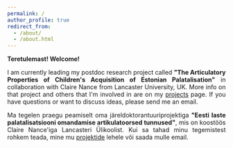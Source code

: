 ```yaml
---
permalink: /
author_profile: true
redirect_from: 
  - /about/
  - /about.html
---
```

<p align="justify"> <b> Teretulemast! Welcome! </b> </p>
<p align="justify"> I am currently leading my postdoc research project called <b>"The Articulatory Properties of Children's Acquisition of Estonian Palatalisation"</b> in collaboration with Claire Nance from Lancaster University, UK. More info on that project and others that I'm involved in are on my <a href="https://antonmalmi.github.io/projects/">projects</a> page. If you have questions or want to discuss ideas, please send me an email.</p> 

<p align="justify"> Ma tegelen praegu peamiselt oma järeldoktorantuuriprojektiga <b>"Eesti laste palatalisatsiooni omandamise artikulatoorsed tunnused"</b>, mis on koostöös Claire Nance'iga Lancasteri Ülikoolist. Kui sa tahad minu tegemistest rohkem teada, mine mu <a href="https://antonmalmi.github.io/projects/">projektide</a> lehele või saada mulle email. </p>
 

